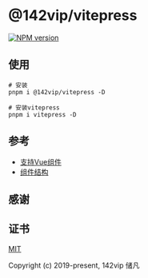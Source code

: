 # @142vip/vitepress

[![NPM version](https://img.shields.io/npm/v/@142vip/vitepress?color=a1b858&label=version)](https://www.npmjs.com/package/@142vip/vitepress)

## 使用

```shell
# 安装
pnpm i @142vip/vitepress -D

# 安装vitepress
pnpm i vitepress -D
```

## 参考

- [支持Vue组件](https://github.com/unjs/unbuild/issues/80)
- [组件结构](https://github.com/wobsoriano/vue-sfc-unbuild/blob/main/build.config.ts)

## 感谢

## 证书

[MIT](https://opensource.org/license/MIT)

Copyright (c) 2019-present, 142vip 储凡
